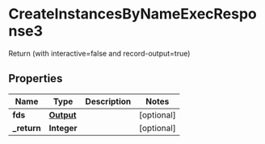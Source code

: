 

# CreateInstancesByNameExecResponse3

Return (with interactive=false and record-output=true)
## Properties

Name | Type | Description | Notes
------------ | ------------- | ------------- | -------------
**fds** | [**Output**](Output.md) |  |  [optional]
**_return** | **Integer** |  |  [optional]



